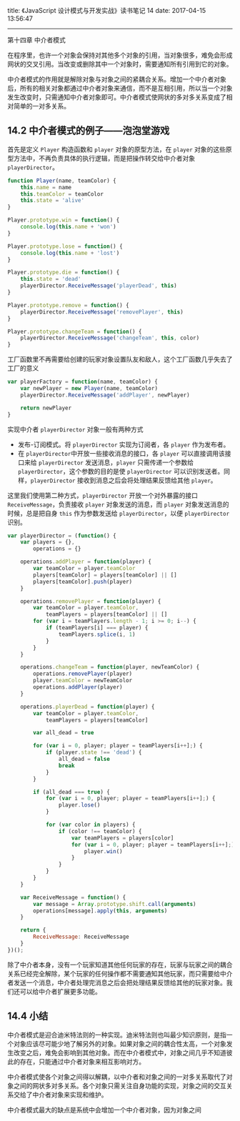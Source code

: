 title: 《JavaScript 设计模式与开发实战》读书笔记 14
date: 2017-04-15 13:56:47

---

第十四章 中介者模式
<!-- more -->

在程序里，也许一个对象会保持对其他多个对象的引用，当对象很多，难免会形成网状的交叉引用。当改变或删除其中一个对象时，需要通知所有引用到它的对象。

中介者模式的作用就是解除对象与对象之间的紧耦合关系。增加一个中介者对象后，所有的相关对象都通过中介者对象来通信，而不是互相引用，所以当一个对象发生改变时，只需通知中介者对象即可。中介者模式使网状的多对多关系变成了相对简单的一对多关系。

## 14.2 中介者模式的例子——泡泡堂游戏

首先是定义 `Player` 构造函数和 `player` 对象的原型方法，在 `player` 对象的这些原型方法中，不再负责具体的执行逻辑，而是把操作转交给中介者对象 `playerDirector`。

```javascript
function Player(name, teamColor) {
    this.name = name
    this.teamColor = teamColor
    this.state = 'alive'
}

Player.prototype.win = function() {
    console.log(this.name + 'won')
}

Player.prototype.lose = function() {
    console.log(this.name + 'lost')
}

Player.prototype.die = function() {
    this.state = 'dead'
    playerDirector.ReceiveMessage('playerDead', this)
}

Player.prototype.remove = function() {
    playerDirector.ReceiveMessage('removePlayer', this)
}

Player.prototype.changeTeam = function() {
    playerDirector.ReceiveMessage('changeTeam', this, color)
}
```

工厂函数里不再需要给创建的玩家对象设置队友和敌人，这个工厂函数几乎失去了工厂的意义

```javascript
var playerFactory = function(name, teamColor) {
    var newPlayer = new Player(name, teamColor)
    playerDirector.ReceiveMessage('addPlayer', newPlayer)

    return newPlayer
}
```

实现中介者 `playerDirector` 对象一般有两种方式

- 发布-订阅模式。将 `playerDirector` 实现为订阅者，各 `player` 作为发布者。
- 在 `playerDirector`中开放一些接收消息的接口，各 `player` 可以直接调用该接口来给 `playerDirector` 发送消息，`player` 只需传递一个参数给 `playerDirector`，这个参数的目的是使 `playerDirector` 可以识别发送者。同样，`playerDirector` 接收到消息之后会将处理结果反馈给其他 `player`。

这里我们使用第二种方式，`playerDirector` 开放一个对外暴露的接口 `ReceiveMessage`，负责接收 `player` 对象发送的消息，而 `player` 对象发送消息的时候，总是把自身 `this` 作为参数发送给 `playerDirector`，以便 `playerDirector` 识别。

```javascript
var playerDirector = (function() {
    var players = {},
        operations = {}

    operations.addPlayer = function(player) {
        var teamColor = player.teamColor
        players[teamColor] = players[teamColor] || []
        players[teamColor].push(player)
    }

    operations.removePlayer = function(player) {
        var teamColor = player.teamColor,
            teamPlayers = players[teamColor] || []
        for (var i = teamPlayers.length - 1; i >= 0; i--) {
            if (teamPlayers[i] === player) {
                teamPlayers.splice(i, 1)
            }
        }
    }

    operations.changeTeam = function(player, newTeamColor) {
        operations.removePlayer(player)
        player.teamColor = newTeamColor
        operations.addPlayer(player)
    }

    operations.playerDead = function(player) {
        var teamColor = player.teamColor,
            teamPlayers = players[teamColor]

        var all_dead = true

        for (var i = 0, player; player = teamPlayers[i++];) {
            if (player.state !== 'dead') {
                all_dead = false
                break
            }
        }

        if (all_dead === true) {
            for (var i = 0, player; player = teamPlayers[i++];) {
                player.lose()
            }

            for (var color in players) {
                if (color !== teamColor) {
                    var teamPlayers = players[color]
                    for (var i = 0, player; player = teamPlayers[i++];) {
                        player.win()
                    }
                }
            }
        }
    }

    var ReceiveMessage = function() {
        var message = Array.prototype.shift.call(arguments)
        operations[message].apply(this, arguments)
    }

    return {
        ReceiveMessage: ReceiveMessage
    }
})();
```

除了中介者本身，没有一个玩家知道其他任何玩家的存在，玩家与玩家之间的耦合关系已经完全解除，某个玩家的任何操作都不需要通知其他玩家，而只需要给中介者发送一个消息，中介者处理完消息之后会把处理结果反馈给其他的玩家对象。我们还可以给中介者扩展更多功能。

## 14.4 小结

中介者模式是迎合迪米特法则的一种实现。迪米特法则也叫最少知识原则，是指一个对象应该尽可能少地了解另外的对象。如果对象之间的耦合性太高，一个对象发生改变之后，难免会影响到其他对象。而在中介者模式中，对象之间几乎不知道彼此的存在，只能通过中介者对象来相互影响对方。

中介者模式使各个对象之间得以解耦，以中介者和对象之间的一对多关系取代了对象之间的网状多对多关系。各个对象只需关注自身功能的实现，对象之间的交互关系交给了中介者对象来实现和维护。

中介者模式最大的缺点是系统中会增加一个中介者对象，因为对象之间
